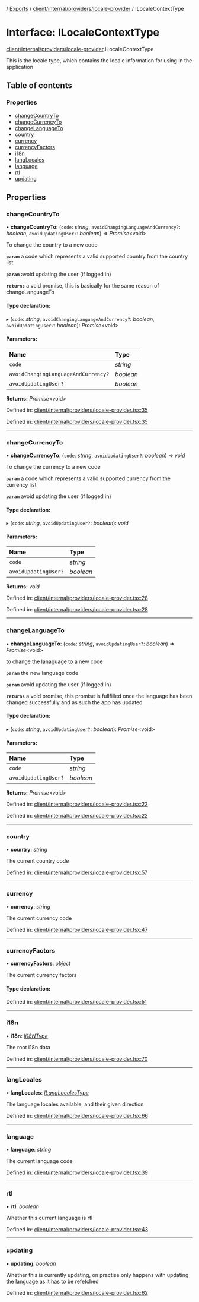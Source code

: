 [](../README.md) / [Exports](../modules.md) / [client/internal/providers/locale-provider](../modules/client_internal_providers_locale_provider.md) / ILocaleContextType

# Interface: ILocaleContextType

[client/internal/providers/locale-provider](../modules/client_internal_providers_locale_provider.md).ILocaleContextType

This is the locale type, which contains the locale
information for using in the application

## Table of contents

### Properties

- [changeCountryTo](client_internal_providers_locale_provider.ilocalecontexttype.md#changecountryto)
- [changeCurrencyTo](client_internal_providers_locale_provider.ilocalecontexttype.md#changecurrencyto)
- [changeLanguageTo](client_internal_providers_locale_provider.ilocalecontexttype.md#changelanguageto)
- [country](client_internal_providers_locale_provider.ilocalecontexttype.md#country)
- [currency](client_internal_providers_locale_provider.ilocalecontexttype.md#currency)
- [currencyFactors](client_internal_providers_locale_provider.ilocalecontexttype.md#currencyfactors)
- [i18n](client_internal_providers_locale_provider.ilocalecontexttype.md#i18n)
- [langLocales](client_internal_providers_locale_provider.ilocalecontexttype.md#langlocales)
- [language](client_internal_providers_locale_provider.ilocalecontexttype.md#language)
- [rtl](client_internal_providers_locale_provider.ilocalecontexttype.md#rtl)
- [updating](client_internal_providers_locale_provider.ilocalecontexttype.md#updating)

## Properties

### changeCountryTo

• **changeCountryTo**: (`code`: *string*, `avoidChangingLanguageAndCurrency?`: *boolean*, `avoidUpdatingUser?`: *boolean*) => *Promise*<void\>

To change the country to a new code

**`param`** a code which represents a valid supported country from the country list

**`param`** avoid updating the user (if logged in)

**`returns`** a void promise, this is basically for the same reason of changeLanguageTo

#### Type declaration:

▸ (`code`: *string*, `avoidChangingLanguageAndCurrency?`: *boolean*, `avoidUpdatingUser?`: *boolean*): *Promise*<void\>

#### Parameters:

Name | Type |
:------ | :------ |
`code` | *string* |
`avoidChangingLanguageAndCurrency?` | *boolean* |
`avoidUpdatingUser?` | *boolean* |

**Returns:** *Promise*<void\>

Defined in: [client/internal/providers/locale-provider.tsx:35](https://github.com/onzag/itemize/blob/11a98dec/client/internal/providers/locale-provider.tsx#L35)

Defined in: [client/internal/providers/locale-provider.tsx:35](https://github.com/onzag/itemize/blob/11a98dec/client/internal/providers/locale-provider.tsx#L35)

___

### changeCurrencyTo

• **changeCurrencyTo**: (`code`: *string*, `avoidUpdatingUser?`: *boolean*) => *void*

To change the currency to a new code

**`param`** a code which represents a valid supported currency from the currency list

**`param`** avoid updating the user (if logged in)

#### Type declaration:

▸ (`code`: *string*, `avoidUpdatingUser?`: *boolean*): *void*

#### Parameters:

Name | Type |
:------ | :------ |
`code` | *string* |
`avoidUpdatingUser?` | *boolean* |

**Returns:** *void*

Defined in: [client/internal/providers/locale-provider.tsx:28](https://github.com/onzag/itemize/blob/11a98dec/client/internal/providers/locale-provider.tsx#L28)

Defined in: [client/internal/providers/locale-provider.tsx:28](https://github.com/onzag/itemize/blob/11a98dec/client/internal/providers/locale-provider.tsx#L28)

___

### changeLanguageTo

• **changeLanguageTo**: (`code`: *string*, `avoidUpdatingUser?`: *boolean*) => *Promise*<void\>

to change the lanaguage to a new code

**`param`** the new language code

**`param`** avoid updating the user (if logged in)

**`returns`** a void promise, this promise is fullfilled once the language
has been changed successfully and as such the app has updated

#### Type declaration:

▸ (`code`: *string*, `avoidUpdatingUser?`: *boolean*): *Promise*<void\>

#### Parameters:

Name | Type |
:------ | :------ |
`code` | *string* |
`avoidUpdatingUser?` | *boolean* |

**Returns:** *Promise*<void\>

Defined in: [client/internal/providers/locale-provider.tsx:22](https://github.com/onzag/itemize/blob/11a98dec/client/internal/providers/locale-provider.tsx#L22)

Defined in: [client/internal/providers/locale-provider.tsx:22](https://github.com/onzag/itemize/blob/11a98dec/client/internal/providers/locale-provider.tsx#L22)

___

### country

• **country**: *string*

The current country code

Defined in: [client/internal/providers/locale-provider.tsx:57](https://github.com/onzag/itemize/blob/11a98dec/client/internal/providers/locale-provider.tsx#L57)

___

### currency

• **currency**: *string*

The current currency code

Defined in: [client/internal/providers/locale-provider.tsx:47](https://github.com/onzag/itemize/blob/11a98dec/client/internal/providers/locale-provider.tsx#L47)

___

### currencyFactors

• **currencyFactors**: *object*

The current currency factors

#### Type declaration:

Defined in: [client/internal/providers/locale-provider.tsx:51](https://github.com/onzag/itemize/blob/11a98dec/client/internal/providers/locale-provider.tsx#L51)

___

### i18n

• **i18n**: [*Ii18NType*](base_root.ii18ntype.md)

The root i18n data

Defined in: [client/internal/providers/locale-provider.tsx:70](https://github.com/onzag/itemize/blob/11a98dec/client/internal/providers/locale-provider.tsx#L70)

___

### langLocales

• **langLocales**: [*ILangLocalesType*](base_root.ilanglocalestype.md)

The language locales available, and their given direction

Defined in: [client/internal/providers/locale-provider.tsx:66](https://github.com/onzag/itemize/blob/11a98dec/client/internal/providers/locale-provider.tsx#L66)

___

### language

• **language**: *string*

The current language code

Defined in: [client/internal/providers/locale-provider.tsx:39](https://github.com/onzag/itemize/blob/11a98dec/client/internal/providers/locale-provider.tsx#L39)

___

### rtl

• **rtl**: *boolean*

Whether this current language is rtl

Defined in: [client/internal/providers/locale-provider.tsx:43](https://github.com/onzag/itemize/blob/11a98dec/client/internal/providers/locale-provider.tsx#L43)

___

### updating

• **updating**: *boolean*

Whether this is currently updating, on practise only happens
with updating the language as it has to be refetched

Defined in: [client/internal/providers/locale-provider.tsx:62](https://github.com/onzag/itemize/blob/11a98dec/client/internal/providers/locale-provider.tsx#L62)
